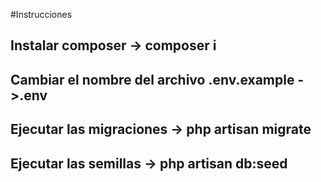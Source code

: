 #Instrucciones 
## Instalar composer -> composer i
## Cambiar el nombre del archivo .env.example ->.env
## Ejecutar las migraciones -> php artisan migrate 
## Ejecutar las semillas -> php artisan db:seed
